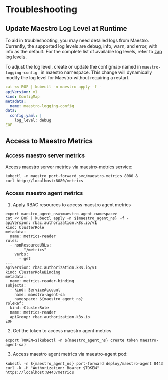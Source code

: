 # Troubleshooting

## Update Maestro Log Level at Runtime

To aid in troubleshooting, you may need detailed logs from Maestro. Currently, the supported log levels are debug, info, warn, and error, with info as the default. For the complete list of available log levels, refer to [zap log levels](https://github.com/uber-go/zap/blob/master/level.go#L30-L49).

To adjust the log level, create or update the configmap named in `maestro-logging-config ` in maestro namespace. This change will dynamically modify the log level for Maestro without requiring a restart.

```yaml
cat << EOF | kubectl -n maestro apply -f -
apiVersion: v1
kind: ConfigMap
metadata:
  name: maestro-logging-config
data:
  config.yaml: |
    log_level: debug
EOF
```

## Access to Maestro Metrics

### Access maestro server metrics

Access maestro server metrics via maestro-metrics service:

```shell
kubectl -n maestro port-forward svc/maestro-metrics 8080 &
curl http://localhost:8080/metrics
```

### Access maestro agent metrics

1. Apply RBAC resources to access maestro agent metrics

```shell
export maestro_agent_ns=<maestro-agent-namespace>
cat << EOF | kubectl apply -n ${maestro_agent_ns} -f -
apiVersion: rbac.authorization.k8s.io/v1
kind: ClusterRole
metadata:
  name: metrics-reader
rules:
  - nonResourceURLs:
      - "/metrics"
    verbs:
      - get
---
apiVersion: rbac.authorization.k8s.io/v1
kind: ClusterRoleBinding
metadata:
  name: metrics-reader-binding
subjects:
  - kind: ServiceAccount
    name: maestro-agent-sa
    namespace: ${maestro_agent_ns}
roleRef:
  kind: ClusterRole
  name: metrics-reader
  apiGroup: rbac.authorization.k8s.io
EOF
```

2. Get the token to access maestro agent metrics

```shell
export TOKEN=$(kubectl -n ${maestro_agent_ns} create token maestro-agent-sa)
```

3. Access maestro agent metrics via maestro-agent pod:

```shell
kubectl -n ${maestro_agent_ns} port-forward deploy/maestro-agent 8443
curl -k -H "Authorization: Bearer $TOKEN" https://localhost:8443/metrics
```

